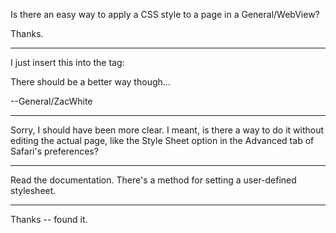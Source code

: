 Is there an easy way to apply a CSS style to a page in a General/WebView?

Thanks.

----

I just insert this into the <head> tag:

    
<link REL="STYLESHEET" TYPE="text/css" HREF="style.css">


There should be a better way though...

--General/ZacWhite

----

Sorry, I should have been more clear. I meant, is there a way to do it without editing the actual page, like the Style Sheet option in the Advanced tab of Safari's preferences?

----
Read the documentation. There's a method for setting a user-defined stylesheet.

----

Thanks -- found it.